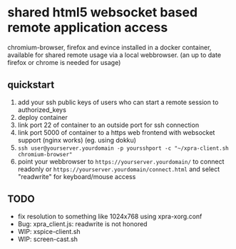 # shared html5 websocket based remote application access

chromium-browser, firefox and evince installed in a docker container,
available for shared remote usage via a local webbrowser.
(an up to date firefox or chrome is needed for usage)

## quickstart

1. add your ssh public keys of users who can start a remote session to authorized_keys
2. deploy container
  1. link port 22 of container to an outside port for ssh connection
  2. link port 5000 of container to a https web frontend with websocket support (nginx works)
      (eg. using dokku)
3. `ssh user@yourserver.yourdomain -p yoursshport -c "~/xpra-client.sh chromium-browser"`
4. point your webbrowser to `https://yourserver.yourdomain/` to connect readonly or
  `https://yourserver.yourdomain/connect.html` and select "readwrite" for keyboard/mouse access

## TODO

* fix resolution to something like 1024x768 using xpra-xorg.conf
* Bug: xpra_client.js: readwrite is not honored
* WIP: xspice-client.sh
* WIP: screen-cast.sh
